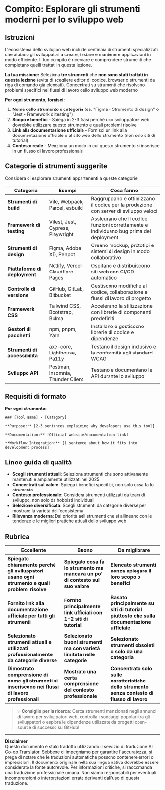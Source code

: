 <!--
CO_OP_TRANSLATOR_METADATA:
{
  "original_hash": "17b8ec8e85d99e27dcb3f73842e583be",
  "translation_date": "2025-10-22T23:23:37+00:00",
  "source_file": "1-getting-started-lessons/1-intro-to-programming-languages/assignment.md",
  "language_code": "it"
}
-->
# Compito: Esplorare gli strumenti moderni per lo sviluppo web

## Istruzioni

L'ecosistema dello sviluppo web include centinaia di strumenti specializzati che aiutano gli sviluppatori a creare, testare e mantenere applicazioni in modo efficiente. Il tuo compito è ricercare e comprendere strumenti che completano quelli trattati in questa lezione.

**La tua missione:** Seleziona **tre strumenti** che **non sono stati trattati in questa lezione** (evita di scegliere editor di codice, browser o strumenti da riga di comando già elencati). Concentrati su strumenti che risolvono problemi specifici nei flussi di lavoro dello sviluppo web moderno.

**Per ogni strumento, fornisci:**

1. **Nome dello strumento e categoria** (es. "Figma - Strumento di design" o "Jest - Framework di testing")
2. **Scopo e benefici** - Spiega in 2-3 frasi perché uno sviluppatore web dovrebbe utilizzare questo strumento e quali problemi risolve
3. **Link alla documentazione ufficiale** - Fornisci un link alla documentazione ufficiale o al sito web dello strumento (non solo siti di tutorial)
4. **Contesto reale** - Menziona un modo in cui questo strumento si inserisce in un flusso di lavoro professionale

## Categorie di strumenti suggerite

Considera di esplorare strumenti appartenenti a queste categorie:

| Categoria | Esempi | Cosa fanno |
|-----------|--------|------------|
| **Strumenti di build** | Vite, Webpack, Parcel, esbuild | Raggruppano e ottimizzano il codice per la produzione con server di sviluppo veloci |
| **Framework di testing** | Vitest, Jest, Cypress, Playwright | Assicurano che il codice funzioni correttamente e individuano bug prima del deployment |
| **Strumenti di design** | Figma, Adobe XD, Penpot | Creano mockup, prototipi e sistemi di design in modo collaborativo |
| **Piattaforme di deployment** | Netlify, Vercel, Cloudflare Pages | Ospitano e distribuiscono siti web con CI/CD automatico |
| **Controllo di versione** | GitHub, GitLab, Bitbucket | Gestiscono modifiche al codice, collaborazione e flussi di lavoro di progetto |
| **Framework CSS** | Tailwind CSS, Bootstrap, Bulma | Accelerano la stilizzazione con librerie di componenti predefiniti |
| **Gestori di pacchetti** | npm, pnpm, Yarn | Installano e gestiscono librerie di codice e dipendenze |
| **Strumenti di accessibilità** | axe-core, Lighthouse, Pa11y | Testano il design inclusivo e la conformità agli standard WCAG |
| **Sviluppo API** | Postman, Insomnia, Thunder Client | Testano e documentano le API durante lo sviluppo |

## Requisiti di formato

**Per ogni strumento:**
```
### [Tool Name] - [Category]

**Purpose:** [2-3 sentences explaining why developers use this tool]

**Documentation:** [Official website/documentation link]

**Workflow Integration:** [1 sentence about how it fits into development process]
```

## Linee guida di qualità

- **Scegli strumenti attuali**: Seleziona strumenti che sono attivamente mantenuti e ampiamente utilizzati nel 2025
- **Concentrati sul valore**: Spiega i benefici specifici, non solo cosa fa lo strumento
- **Contesto professionale**: Considera strumenti utilizzati da team di sviluppo, non solo da hobbisti individuali
- **Selezione diversificata**: Scegli strumenti da categorie diverse per mostrare la varietà dell'ecosistema
- **Rilevanza moderna**: Dai priorità agli strumenti che si allineano con le tendenze e le migliori pratiche attuali dello sviluppo web

## Rubrica

| Eccellente | Buono | Da migliorare |
|------------|-------|---------------|
| **Spiegato chiaramente perché gli sviluppatori usano ogni strumento e quali problemi risolve** | **Spiegato cosa fa lo strumento ma mancava un po' di contesto sul suo valore** | **Elencato strumenti senza spiegare il loro scopo o benefici** |
| **Fornito link alla documentazione ufficiale per tutti gli strumenti** | **Fornito principalmente link ufficiali con 1-2 siti di tutorial** | **Basato principalmente su siti di tutorial piuttosto che sulla documentazione ufficiale** |
| **Selezionato strumenti attuali e utilizzati professionalmente da categorie diverse** | **Selezionato buoni strumenti ma con varietà limitata nelle categorie** | **Selezionato strumenti obsoleti o solo da una categoria** |
| **Dimostrato comprensione di come gli strumenti si inseriscono nei flussi di lavoro professionali** | **Mostrato una certa comprensione del contesto professionale** | **Concentrato solo sulle caratteristiche dello strumento senza contesto di flusso di lavoro** |

> 💡 **Consiglio per la ricerca**: Cerca strumenti menzionati negli annunci di lavoro per sviluppatori web, controlla i sondaggi popolari tra gli sviluppatori o esplora le dipendenze utilizzate da progetti open-source di successo su GitHub!

---

**Disclaimer**:  
Questo documento è stato tradotto utilizzando il servizio di traduzione AI [Co-op Translator](https://github.com/Azure/co-op-translator). Sebbene ci impegniamo per garantire l'accuratezza, si prega di notare che le traduzioni automatiche possono contenere errori o imprecisioni. Il documento originale nella sua lingua nativa dovrebbe essere considerato la fonte autorevole. Per informazioni critiche, si raccomanda una traduzione professionale umana. Non siamo responsabili per eventuali incomprensioni o interpretazioni errate derivanti dall'uso di questa traduzione.